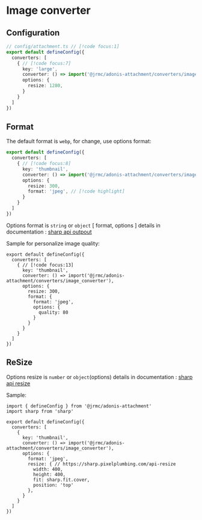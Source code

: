 # Image converter

<!--@include: ../partials/install-image.md-->

## Configuration

```typescript
// config/attachment.ts // [!code focus:1]
export default defineConfig({
  converters: [
    { // [!code focus:7]
      key: 'large',
      converter: () => import('@jrmc/adonis-attachment/converters/image_converter'), 
      options: {
        resize: 1280,
      }
    }
  ]
})
```

## Format

The default format is `webp`, for change, use options format: 

```typescript
export default defineConfig({
  converters: [
    { // [!code focus:8]
      key: 'thumbnail',
      converter: () => import('@jrmc/adonis-attachment/converters/image_converter'),
      options: {
        resize: 300,
        format: 'jpeg', // [!code highlight]
      }
    }
  ]
})
```

Options format is `string` or `object` [ format,  options ] details in documentation : [sharp api outpout](https://sharp.pixelplumbing.com/api-output#toformat)


Sample for personalize image quality: 

```typescript{8-13}
export default defineConfig({
  converters: [
    { // [!code focus:13]
      key: 'thumbnail',
      converter: () => import('@jrmc/adonis-attachment/converters/image_converter'),
      options: {
        resize: 300,
        format: {
          format: 'jpeg',
          options: {
            quality: 80
          }
        }
      }
    }
  ]
})
```

## ReSize

Options resize is `number` or `object`(options) details in documentation : [sharp api resize](https://sharp.pixelplumbing.com/api-resize)

Sample:

```typescript{11-16}
import { defineConfig } from '@jrmc/adonis-attachment'
import sharp from 'sharp'

export default defineConfig({
  converters: [
    {
      key: 'thumbnail',
      converter: () => import('@jrmc/adonis-attachment/converters/image_converter'),
      options: {
        format: 'jpeg',
        resize: { // https://sharp.pixelplumbing.com/api-resize
          width: 400,
          height: 400,
          fit: sharp.fit.cover,
          position: 'top'
        },
      }
    }
  ]
})
```




